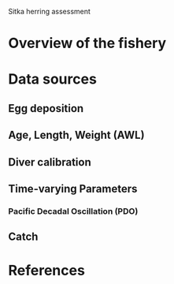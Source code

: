 Sitka herring assessment

# Overview of the fishery

# Data sources

## Egg deposition

## Age, Length, Weight (AWL)

## Diver calibration

## Time-varying Parameters

### Pacific Decadal Oscillation (PDO)

## Catch

# References